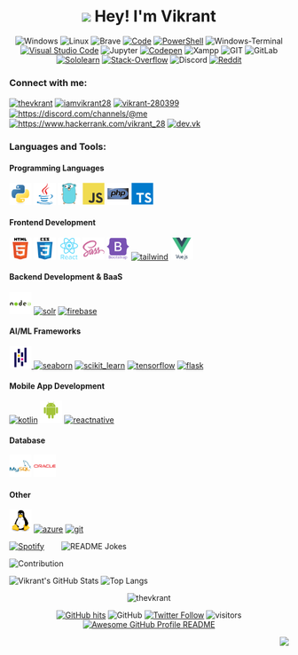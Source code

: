 <h1 align="center"><img src="https://emojis.slackmojis.com/emojis/images/1531849430/4246/blob-sunglasses.gif?1531849430" width="30"/> Hey! I'm Vikrant</h1>

**<!-- Badges -->**

<p align="center">
	<img src="https://img.shields.io/badge/Windows-0078D6?style=flat&logo=windows&logoColor=white" alt="Windows">
	<img src="https://img.shields.io/badge/Linux-FCC624?style=flat&logo=linux&logoColor=black" alt="Linux">
	<img src="https://img.shields.io/badge/Brave-FF1B2D?style=flat&logo=Brave&logoColor=white" alt="Brave">
	<a href="https://github.com/thevkrant?tab=repositories"><img src="https://img.shields.io/badge/-Code-000000?style=flat&logo=Plex&logoColor=white" alt="Code"></a>
	<a href="https://github.com/thevkrant?tab=repositories&language=shell"><img src="https://img.shields.io/badge/PowerShell-5391FE?style=flat&logo=PowerShell&logoColor=white" alt="PowerShell"></a>
	<img src="https://img.shields.io/badge/Windows%20Terminal-4D4D4D?style=flat&logo=windows%20terminal&logoColor=white" alt="Windows-Terminal">
	<a href="https://code.visualstudio.com/"><img src="https://img.shields.io/badge/Visual_Studio_Code-38acec?style=flat&logo=visual%20studio%20code&logoColor=white" alt="Visual Studio Code"></a>
	<img src="https://img.shields.io/badge/Jupyter-F37626.svg?&style=flat&logo=Jupyter&logoColor=white" alt="Jupyter">
	<a href="https://codepen.io/thevkrant"><img src="https://img.shields.io/badge/Codepen-000000?style=flat&logo=codepen&logoColor=white" alt="Codepen"></a>
	<img src="https://img.shields.io/badge/Xampp-F37623?style=flat&logo=xampp&logoColor=white" alt="Xampp">
	<img src="https://img.shields.io/badge/GIT-E44C30?style=flat&logo=git&logoColor=white" alt="GIT">
	<img src="https://img.shields.io/badge/GitLab-330F63?style=flat&logo=gitlab&logoColor=white" alt="GitLab">
	<a href="https://www.sololearn.com/profile/20102519"><img src="https://img.shields.io/badge/-Sololearn-3a464b?style=flat&logo=Sololearn&logoColor=white" alt="Sololearn"></a>
	<a href="https://stackoverflow.com/users/18971825/vikrant?tab=profile"><img src="https://img.shields.io/badge/Stack_Overflow-FE7A16?style=flat&logo=stack-overflow&logoColor=white" alt="Stack-Overflow"></a>
	<img src="https://img.shields.io/badge/Discord-7289DA?style=flat&logo=discord&logoColor=white" alt="Discord">
	<a href="https://www.reddit.com/user/iam-Vikrant"><img src="https://img.shields.io/badge/Reddit-FF4500?style=flat&logo=reddit&logoColor=white" alt="Reddit"></a>
</p>

**<!-- Connections -->**

<h3 align="left">Connect with me:</h3>
<p align="left">
	<a href="https://github.com/thevkrant" target="blank"><img align="center" src="https://raw.githubusercontent.com/rahuldkjain/github-profile-readme-generator/master/src/images/icons/Social/github.svg" alt="thevkrant" height="30" width="40" /></a>
	<a href="https://twitter.com/iamvikrant28" target="blank"><img align="center" src="https://raw.githubusercontent.com/rahuldkjain/github-profile-readme-generator/master/src/images/icons/Social/twitter.svg" alt="iamvikrant28" height="30" width="40" /></a>
	<a href="https://www.linkedin.com/in/vikrant-280399/" target="blank"><img align="center" src="https://raw.githubusercontent.com/rahuldkjain/github-profile-readme-generator/master/src/images/icons/Social/linked-in-alt.svg" alt="vikrant-280399" height="30" width="40" /></a>
	<a href="https://discord.com/channels/@Vikrant#9333" target="blank"><img align="center" src="https://raw.githubusercontent.com/rahuldkjain/github-profile-readme-generator/master/src/images/icons/Social/discord.svg" alt="https://discord.com/channels/@me" height="40" width="40" /></a>
	<a href="https://www.hackerrank.com/vikrant_28" target="blank"><img align="center" src="https://raw.githubusercontent.com/rahuldkjain/github-profile-readme-generator/master/src/images/icons/Social/hackerrank.svg" alt="https://www.hackerrank.com/vikrant_28" height="30" width="40" /></a>
	<a href="https://dev.to/vk" target="blank"><img align="center" src="https://raw.githubusercontent.com/rahuldkjain/github-profile-readme-generator/master/src/images/icons/Social/devto.svg" alt="dev.vk" height="30" width="40" /></a>
</p>

**<!-- Languages and Tools -->**

<h3 align="left">Languages and Tools:</h3>
<p align="left">
<h4>Programming Languages</h4>
        <a href="https://www.python.org" target="_blank" rel="noreferrer"> <img src="https://raw.githubusercontent.com/devicons/devicon/master/icons/python/python-original.svg" alt="python" width="40" height="40"/></a>
	<a href="https://www.java.com" target="_blank" rel="noreferrer"> <img src="https://raw.githubusercontent.com/devicons/devicon/master/icons/java/java-original.svg" alt="java" width="40" height="40"/></a>
	<a href="https://golang.org" target="_blank" rel="noreferrer"> <img src="https://raw.githubusercontent.com/devicons/devicon/master/icons/go/go-original.svg" alt="go" width="40" height="40"/></a>
	<a href="https://developer.mozilla.org/en-US/docs/Web/JavaScript" target="_blank" rel="noreferrer"> <img src="https://raw.githubusercontent.com/devicons/devicon/master/icons/javascript/javascript-original.svg" alt="javascript" width="40" height="40"/></a> 
	<a href="https://www.php.net" target="_blank" rel="noreferrer"> <img src="https://raw.githubusercontent.com/devicons/devicon/master/icons/php/php-original.svg" alt="php" width="40" height="40"/></a> 
	<a href="https://www.typescriptlang.org/" target="_blank" rel="noreferrer"> <img src="https://raw.githubusercontent.com/devicons/devicon/master/icons/typescript/typescript-original.svg" alt="typescript" width="40" height="40"/></a>
</p>

**<!-- Frontend Development -->**

<h4>Frontend Development</h4>
<p align="left">
	<a href="https://www.w3.org/html/" target="_blank" rel="noreferrer"> <img src="https://raw.githubusercontent.com/devicons/devicon/master/icons/html5/html5-original-wordmark.svg" alt="html5" width="40" height="40"/></a>
	<a href="https://www.w3schools.com/css/" target="_blank" rel="noreferrer"> <img src="https://raw.githubusercontent.com/devicons/devicon/master/icons/css3/css3-original-wordmark.svg" alt="css3" width="40" height="40"/></a>
	<a href="https://reactjs.org/" target="_blank" rel="noreferrer"> <img src="https://raw.githubusercontent.com/devicons/devicon/master/icons/react/react-original-wordmark.svg" alt="react" width="40" height="40"/></a>
	<a href="https://sass-lang.com" target="_blank" rel="noreferrer"> <img src="https://raw.githubusercontent.com/devicons/devicon/master/icons/sass/sass-original.svg" alt="sass" width="40" height="40"/></a>
	<a href="https://getbootstrap.com" target="_blank" rel="noreferrer"> <img src="https://raw.githubusercontent.com/devicons/devicon/master/icons/bootstrap/bootstrap-plain-wordmark.svg" alt="bootstrap" width="40" height="40"/></a>
	<a href="https://tailwindcss.com/" target="_blank" rel="noreferrer"> <img src="https://www.vectorlogo.zone/logos/tailwindcss/tailwindcss-icon.svg" alt="tailwind" width="40" height="40"/></a>
	<a href="https://vuejs.org/" target="_blank" rel="noreferrer"> <img src="https://raw.githubusercontent.com/devicons/devicon/master/icons/vuejs/vuejs-original-wordmark.svg" alt="vuejs" width="40" height="40"/></a>
</p>

**<!-- Backend Development & BaaS -->**

<h4>Backend Development & BaaS</h4>
<p align="left">
	<a href="https://nodejs.org" target="_blank" rel="noreferrer"> <img src="https://raw.githubusercontent.com/devicons/devicon/master/icons/nodejs/nodejs-original-wordmark.svg" alt="nodejs" width="40" height="40"/></a>
	<a href="https://lucene.apache.org/solr/" target="_blank" rel="noreferrer"> <img src="https://www.vectorlogo.zone/logos/apache_solr/apache_solr-icon.svg" alt="solr" width="40" height="40"/></a>
	<a href="https://firebase.google.com/" target="_blank" rel="noreferrer"><img src="https://www.vectorlogo.zone/logos/firebase/firebase-icon.svg" alt="firebase" width="40" height="40"/></a>
</p>

**<!-- Python Frameworks and libraries -->**

<h4>AI/ML Frameworks</h4>
<p align="left">
	<a href="https://pandas.pydata.org/" target="_blank" rel="noreferrer"> <img src="https://raw.githubusercontent.com/devicons/devicon/2ae2a900d2f041da66e950e4d48052658d850630/icons/pandas/pandas-original.svg" alt="pandas" width="40" height="40"/> </a>
	<a href="https://seaborn.pydata.org/" target="_blank" rel="noreferrer"> <img src="https://seaborn.pydata.org/_images/logo-mark-lightbg.svg" alt="seaborn" width="40" height="40"/></a>
	<a href="https://scikit-learn.org/" target="_blank" rel="noreferrer"> <img src="https://upload.wikimedia.org/wikipedia/commons/0/05/Scikit_learn_logo_small.svg" alt="scikit_learn" width="40" height="40"/></a>
	<a href="https://www.tensorflow.org" target="_blank" rel="noreferrer"> <img src="https://www.vectorlogo.zone/logos/tensorflow/tensorflow-icon.svg" alt="tensorflow" width="40" height="40"/></a>
	<a href="https://flask.palletsprojects.com/" target="_blank" rel="noreferrer"> <img src="https://www.vectorlogo.zone/logos/pocoo_flask/pocoo_flask-icon.svg" alt="flask" width="40" height="40"/></a>
</p>

**<!-- Mobile App Development -->**

<h4>Mobile App Development</h4>
<p align="left">
	<a href="https://kotlinlang.org" target="_blank" rel="noreferrer"> <img src="https://www.vectorlogo.zone/logos/kotlinlang/kotlinlang-icon.svg" alt="kotlin" width="40" height="40"/></a>
	<a href="https://developer.android.com" target="_blank" rel="noreferrer"> <img src="https://raw.githubusercontent.com/devicons/devicon/master/icons/android/android-original-wordmark.svg" alt="android" width="40" height="40"/></a>
	<a href="https://reactnative.dev/" target="_blank" rel="noreferrer"> <img src="https://reactnative.dev/img/header_logo.svg" alt="reactnative" width="40" height="40"/></a>
</p>

**<!-- Database -->**

<h4>Database</h4>
<p align="left">
	<a href="https://www.mysql.com/" target="_blank" rel="noreferrer"> <img src="https://raw.githubusercontent.com/devicons/devicon/master/icons/mysql/mysql-original-wordmark.svg" alt="mysql" width="40" height="40"/></a>
	<a href="https://www.oracle.com/" target="_blank" rel="noreferrer"> <img src="https://raw.githubusercontent.com/devicons/devicon/master/icons/oracle/oracle-original.svg" alt="oracle" width="40" height="40"/></a>
</p>

**<!-- Other -->**

<p align="left">
<h4>Other</h4>
        <a href="https://www.linux.org/" target="_blank" rel="noreferrer"> <img src="https://raw.githubusercontent.com/devicons/devicon/master/icons/linux/linux-original.svg" alt="linux" width="40" height="40"/></a>
	<a href="https://azure.microsoft.com/en-in/" target="_blank" rel="noreferrer"> <img src="https://www.vectorlogo.zone/logos/microsoft_azure/microsoft_azure-icon.svg" alt="azure" width="40" height="40"/></a>
	<a href="https://git-scm.com/" target="_blank" rel="noreferrer"> <img src="https://www.vectorlogo.zone/logos/git-scm/git-scm-icon.svg" alt="git" width="40" height="40"/></a>
</p>

**<!-- Spotify & Jokes -->**

<p align="left">
	<a href="https://open.spotify.com/artist/6hyCmqlpgEhkMKKr65sFgI"><img width="410em" src="https://novatorem.bgstatic.vercel.app/api/spotify" alt="Spotify"></a>
	<a href="https://readme-jokes.vercel.app"><img width="410em" align="right" src="https://readme-jokes.vercel.app/api?hideBorder&theme=blueberry" alt="README Jokes"></a>
</p>

**<!-- Contribution -->**

![Contribution](https://activity-graph.herokuapp.com/graph?username=thevkrant&theme=react-dark&hide_border=true&area=true)

**<!--status-->**

<div align="auto">
	<p align="left">
		<img alt="Vikrant's GitHub Stats" src="https://awesome-github-stats.azurewebsites.net/user-stats/thevkrant?cardType=github&theme=dark"/>
		<img width="370em" src="https://github-readme-stats.vercel.app/api/top-langs/?username=thevkrant&locale=en&&layout=compact&theme=dark&langs_count=8" alt="Top Langs">
	</p>
	<p align="center"><img src="https://github-readme-streak-stats.herokuapp.com/?user=thevkrant&theme=dark" alt="thevkrant"/></p>
</div>

**<!-- Badges -->**

<p align="center">
	<a href="https://github.com/thevkrant"><img src="https://img.shields.io/github/last-commit/thevkrant/thevkrant?label=Profile%20Updated&amp;style=flat" alt="GitHub hits"></a>
	<img src="https://img.shields.io/badge/dynamic/json?logo=github&amp;label=GitHub+Followers&amp;labelColor=282c34&amp;color=181717&amp;style=flat&amp;query=%24.data.totalSubs&amp;url=https%3A%2F%2Fapi.spencerwoo.com%2Fsubstats%2F%3Fsource%3Dgithub%26queryKey%3Dthevkrant&amp;longCache=true" alt="GitHub">
	<a href="https://twitter.com/iamvikrant28"><img src="https://img.shields.io/twitter/follow/iamvikrant28?label=Follow&amp;style=flat&logo=rss" alt="Twitter Follow"></a>
	<img src="https://visitor-badge.laobi.icu/badge?page_id=thevkrant.thevkrant&amp;style=flat" alt="visitors">
	 <a href="https://github.com/abhisheknaiidu/awesome-github-profile-readme"><img src="https://cdn.rawgit.com/sindresorhus/awesome/d7305f38d29fed78fa85652e3a63e154dd8e8829/media/badge.svg" alt="Awesome GitHub Profile README"></a>
        <p align="right"><img src="https://custom-icon-badges.herokuapp.com/badge/Thank-you-pink.svg?logo=heart-fill&logoColor=pink"></p>
</p>
